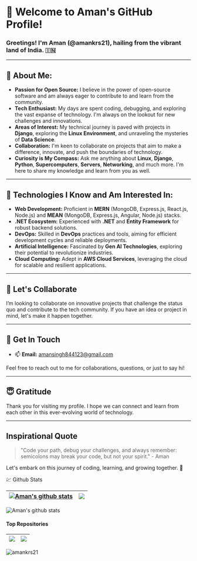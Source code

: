 # 👋 Welcome to Aman's GitHub Profile!

### Greetings! I'm Aman (@amankrs21), hailing from the vibrant land of India. 🇮🇳

---

## 🍁 About Me:

- **Passion for Open Source:** I believe in the power of open-source software and am always eager to contribute to and learn from the community.
- **Tech Enthusiast:** My days are spent coding, debugging, and exploring the vast expanse of technology. I'm always on the lookout for new challenges and innovations.
- **Areas of Interest:** My technical journey is paved with projects in **Django**, exploring the **Linux Environment**, and unraveling the mysteries of **Data Science**.
- **Collaboration:** I'm keen to collaborate on projects that aim to make a difference, innovate, and push the boundaries of technology.
- **Curiosity is My Compass:** Ask me anything about **Linux**, **Django**, **Python**, **Supercomputers**, **Servers**, **Networking**, and much more. I'm here to share my knowledge and learn from you as well.

---

## 🌱 Technologies I Know and Am Interested In:

- **Web Development:** Proficient in **MERN** (MongoDB, Express.js, React.js, Node.js) and **MEAN** (MongoDB, Express.js, Angular, Node.js) stacks.
- **.NET Ecosystem:** Experienced with **.NET** and **Entity Framework** for robust backend solutions.
- **DevOps:** Skilled in **DevOps** practices and tools, aiming for efficient development cycles and reliable deployments.
- **Artificial Intelligence:** Fascinated by **Gen AI Technologies**, exploring their potential to revolutionize industries.
- **Cloud Computing:** Adept in **AWS Cloud Services**, leveraging the cloud for scalable and resilient applications.

---

## 💞️ Let's Collaborate

I’m looking to collaborate on innovative projects that challenge the status quo and contribute to the tech community. If you have an idea or project in mind, let's make it happen together.

---

## 💬 Get In Touch

- 📫 **Email:** amansingh844123@gmail.com

Feel free to reach out to me for collaborations, questions, or just to say hi!

---

## 😇 Gratitude

Thank you for visiting my profile. I hope we can connect and learn from each other in this ever-evolving world of technology.

---

## Inspirational Quote

> "Code your path, debug your challenges, and always remember: semicolons may break your code, but not your spirit." - Aman

Let's embark on this journey of coding, learning, and growing together. 🚀


💹 Github Stats

| <a href="https://github.com/amankrs21"><img align="center" src="https://github-readme-stats.vercel.app/api?username=amankrs21&show_icons=true&theme=radical&hide_border=true" alt="Aman's github stats" /></a> | <a href="https://github.com/amankrs21"><img align="center" src="https://github-readme-stats.vercel.app/api/top-langs/?username=amankrs21&layout=compact&theme=radical&hide_border=true" /></a> |
| ------------- | ------------- |

<img align="center" src="https://github-readme-streak-stats.herokuapp.com/?user=amankrs21&show_icons=true&theme=radical&hide_border=true" alt="Aman's github stats" />

#### Top Repositories

| <a href="https://botaidev.azurewebsites.net"><img align="center" src="https://github-readme-stats.vercel.app/api/pin/?username=amankrs21&repo=AI-DEV-AGENT&theme=radical&hide_border=true"/></a> | <a href="https://securevault.pages.dev"><img align="center" src="https://github-readme-stats.vercel.app/api/pin/?username=amankrs21&repo=Secure-Vault&theme=radical&hide_border=true"/></a> |
| ------------- | ------------- |

<p align="left"> <img src="https://komarev.com/ghpvc/?username=amankrs21&label=Profile%20views&color=0e75b6&style=flat" alt="amankrs21" /> </p>

<!---
amankrs21/amankrs21 is a ✨ special ✨ repository because its `README.md` (this file) appears on your GitHub profile.
You can click the Preview link to take a look at your changes.
--->
